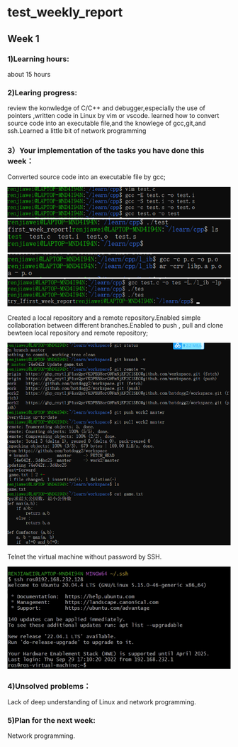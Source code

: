 # test_weekly_report
## Week 1
### 1)Learning hours:
about 15 hours
### 2)Learing progress:
review the konwledge of C/C++ and debugger,especially the use of pointers ,written code in Linux by vim or vscode. learned how to convert source code into an executable file,and the knowlege of gcc,git,and ssh.Learned a little bit of network programming
### 3）Your implementation of the tasks you have done this week：
Converted source code into an executable file by gcc;

![1](https://github.com/hotdogg2/test_weekly_report/blob/main/1.png)
![2](https://github.com/hotdogg2/test_weekly_report/blob/main/2.png)
![3](https://github.com/hotdogg2/test_weekly_report/blob/main/3.png)
![4](https://github.com/hotdogg2/test_weekly_report/blob/main/4.png)

Created a local repository and a remote repository.Enabled simple collaboration between different branches.Enabled to push , pull and clone bewteen local repository and remote repository;

![5](https://github.com/hotdogg2/test_weekly_report/blob/main/5.png)

Telnet the virtual machine without password by SSH.

![6](https://github.com/hotdogg2/test_weekly_report/blob/main/6.png)

### 4)Unsolved problems：
Lack of deep understanding of Linux and  network programming.
### 5)Plan for the next week:
Network programming.
